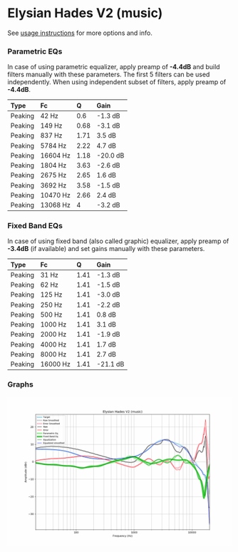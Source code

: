 # Elysian Hades V2 (music)
See [usage instructions](https://github.com/jaakkopasanen/AutoEq#usage) for more options and info.

### Parametric EQs
In case of using parametric equalizer, apply preamp of **-4.4dB** and build filters manually
with these parameters. The first 5 filters can be used independently.
When using independent subset of filters, apply preamp of **-4.4dB**.

| Type    | Fc       |    Q | Gain     |
|:--------|:---------|:-----|:---------|
| Peaking | 42 Hz    | 0.6  | -1.3 dB  |
| Peaking | 149 Hz   | 0.68 | -3.1 dB  |
| Peaking | 837 Hz   | 1.71 | 3.5 dB   |
| Peaking | 5784 Hz  | 2.22 | 4.7 dB   |
| Peaking | 16604 Hz | 1.18 | -20.0 dB |
| Peaking | 1804 Hz  | 3.63 | -2.6 dB  |
| Peaking | 2675 Hz  | 2.65 | 1.6 dB   |
| Peaking | 3692 Hz  | 3.58 | -1.5 dB  |
| Peaking | 10470 Hz | 2.66 | 2.4 dB   |
| Peaking | 13068 Hz | 4    | -3.2 dB  |

### Fixed Band EQs
In case of using fixed band (also called graphic) equalizer, apply preamp of **-3.4dB**
(if available) and set gains manually with these parameters.

| Type    | Fc       |    Q | Gain     |
|:--------|:---------|:-----|:---------|
| Peaking | 31 Hz    | 1.41 | -1.3 dB  |
| Peaking | 62 Hz    | 1.41 | -1.5 dB  |
| Peaking | 125 Hz   | 1.41 | -3.0 dB  |
| Peaking | 250 Hz   | 1.41 | -2.2 dB  |
| Peaking | 500 Hz   | 1.41 | 0.8 dB   |
| Peaking | 1000 Hz  | 1.41 | 3.1 dB   |
| Peaking | 2000 Hz  | 1.41 | -1.9 dB  |
| Peaking | 4000 Hz  | 1.41 | 1.7 dB   |
| Peaking | 8000 Hz  | 1.41 | 2.7 dB   |
| Peaking | 16000 Hz | 1.41 | -21.1 dB |

### Graphs
![](./Elysian%20Hades%20V2%20(music).png)